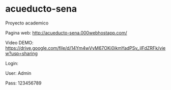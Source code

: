 # acueducto-sena
Proyecto academico

Pagina web:
http://acueducto-sena.000webhostapp.com/

Video DEMO:
https://drive.google.com/file/d/14Ym4wVyM67OKi0ikmYadPSv_jlFdZRFk/view?usp=sharing

Login:

User: Admin

Pass: 123456789
